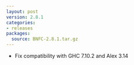 ```yaml
---
layout: post
version: 2.8.1
categories:
- releases
packages:
  source: BNFC-2.8.1.tar.gz
---
```

* Fix compatibility with GHC 7.10.2 and Alex 3.14
